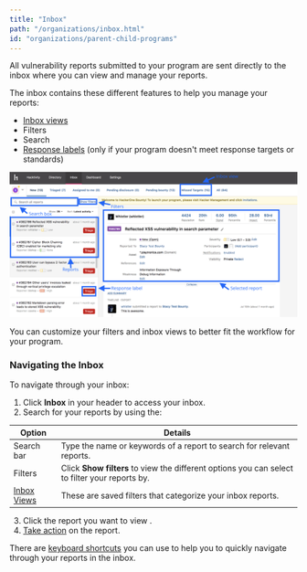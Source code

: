 ```yaml
---
title: "Inbox"
path: "/organizations/inbox.html"
id: "organizations/parent-child-programs"
---
```


All vulnerability reports submitted to your program are sent directly to the inbox where you can view and manage your reports.

The inbox contains these different features to help you manage your reports:
* [Inbox views](inbox-views.html)
* Filters
* Search
* [Response labels](response-labels.html) (only if your program doesn't meet response targets or standards)

![inbox](./images/inbox.png)

You can customize your filters and inbox views to better fit the workflow for your program.

### Navigating the Inbox
To navigate through your inbox:
1. Click <b>Inbox</b> in your header to access your inbox.
2. Search for your reports by using the:

Option | Details
---- | ------------
Search bar | Type the name or keywords of a report to search for relevant reports.
Filters | Click <b>Show filters</b> to view the different options you can select to filter your reports by.
[Inbox Views](inbox-views.html) | These are saved filters that categorize your inbox reports.

3. Click the report you want to view .
4. [Take action](report-actions.html) on the report.

There are [keyboard shortcuts](keyboard-shortcuts.html) you can use to help you to quickly navigate through your reports in the inbox.
